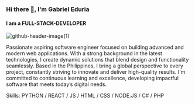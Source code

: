 ### Hi there 👋, I'm Gabriel Eduria
#### I am a FULL-STACK-DEVELOPER

![github-header-image(1)](https://github.com/user-attachments/assets/458c9358-9500-422f-9537-2511439471cd)

Passionate aspiring software engineer focused on building advanced and modern web applications. With a strong background in the latest technologies, I create dynamic solutions that blend design and functionality seamlessly. Based in the Philippines, I bring a global perspective to every project, constantly striving to innovate and deliver high-quality results. I'm committed to continuous learning and excellence, developing impactful software that meets today’s digital needs.

Skills: PYTHON / REACT / JS / HTML / CSS / NODE.JS / C# / PHP  

<!---
GabrielEduria/GabrielEduria is a ✨ special ✨ repository because its `README.md` (this file) appears on your GitHub profile.
You can click the Preview link to take a look at your changes.
--->
